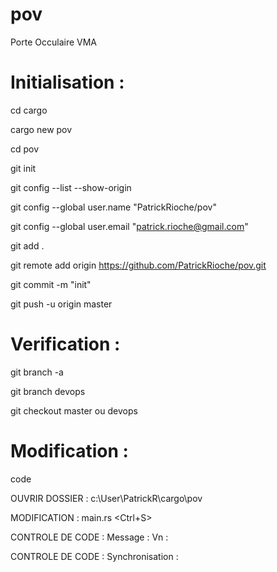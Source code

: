 # pov
Porte Occulaire VMA

Initialisation :
==============

cd cargo

cargo new pov

cd pov

git init

git config --list --show-origin

git config --global user.name "PatrickRioche/pov"

git config --global user.email "patrick.rioche@gmail.com"

git add .

git remote add origin https://github.com/PatrickRioche/pov.git

git commit -m "init"

git push -u origin master

Verification :
=============

git branch -a

git branch devops

git checkout master ou devops

Modification :
============

code

OUVRIR DOSSIER : c:\User\PatrickR\cargo\pov <Valider>

MODIFICATION : main.rs <Ctrl+S>

CONTROLE DE CODE : Message :  Vn : <Valider>
 
CONTROLE DE CODE : Synchronisation : <Valider>
